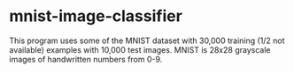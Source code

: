 # mnist-image-classifier
This program uses some of the MNIST dataset with 30,000 training (1/2 not available) examples with 10,000 test images.  MNIST is 28x28 grayscale images of handwritten numbers from 0-9.
